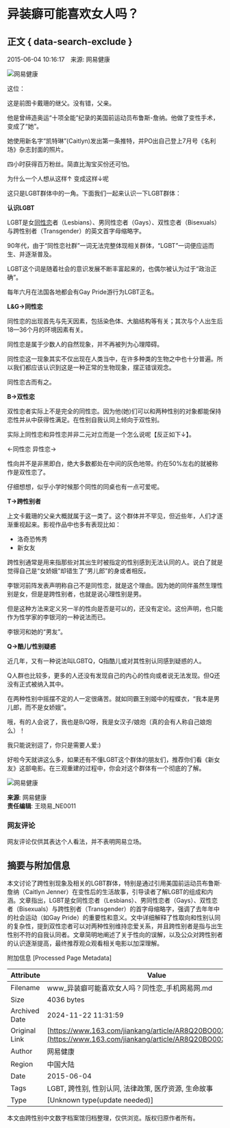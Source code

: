 # 异装癖可能喜欢女人吗？

## 正文 { data-search-exclude }


2015-06-04 10:16:17　来源: 网易健康

![网易健康](https://static.ws.126.net/f2e/product/post_nodejs/static/logo.png)

这位：

这是前图卡戴珊的继父。没有错，父亲。

他是曾缔造奥运“十项全能”纪录的美国前运动员布鲁斯-詹纳。他做了变性手术，变成了“她”。

她使用新名字“凯特琳”(Caitlyn)发出第一条推特，并PO出自己登上7月号《名利场》杂志封面的照片。

四小时获得百万粉丝。简直比淘宝买份还可怕。

为什么一个人想从这样↑ 变成这样↓呢

这只是LGBT群体中的一角。下面我们一起来认识一下LGBT群体：

**认识LGBT**

LGBT是女[同性恋](https://jiankang.163.com/keywords/5/0/540c6027604b/1.html)者（Lesbians）、男同性恋者（Gays）、双性恋者（Bisexuals）与跨性别者（Transgender）的英文首字母缩略字。

90年代，由于“同性恋社群”一词无法完整体现相关群体，“LGBT”一词便应运而生、并逐渐普及。

LGBT这个词是随着社会的意识发展不断丰富起来的，也偶尔被认为过于“政治正确”。

每年六月在法国各地都会有Gay Pride游行为LGBT正名。

**L&G→同性恋**

同性恋的出现首先与先天因素，包括染色体、大脑结构等有关；其次与个人出生后18—36个月的环境因素有关。

同性恋是属于少数人的自然现象，并不再被列为心理障碍。

同性恋这一现象其实不仅出现在人类当中，在许多种类的生物之中也十分普遍。所以我们都应该认识到这是一种正常的生物现象，摆正错误观念。

同性恋古而有之。

**B→双性恋**

双性恋者实际上不是完全的同性恋。因为他(她)们可以和两种性别的对象都能保持恋性并从中获得性满足。在性别自我认同上倾向于双性别。

实际上同性恋和异性恋并非二元对立而是一个怎么说呢【反正如下↓】。

←同性恋 异性恋→

性向并不是非黑即白，绝大多数都处在中间的灰色地带。约在50%左右的就被称作是双性恋了。

仔细想想，似乎小学时候那个同性的同桌也有一点可爱呢。

**T→跨性别者**

上文卡戴珊的父亲大概就属于这一类了。这个群体并不罕见，但近些年，人们才逐渐重视起来。影视作品中也多有表现比如：

- 洛奇恐怖秀
- 新女友

跨性别通常是用来指那些对其出生时被指定的性别感到无法认同的人。说白了就是觉得自己是“女娇娥”却错生了“男儿郎”的身或者相反。

李银河前阵发表声明称自己不是同性恋，就是这个理由。因为她的同伴虽然生理性别是女，但是是跨性别者，也就是说心理性别是男。

但是这种方法来定义另一半的性向是否是可以的，还没有定论。这份声明，也只能作为性学家的李银河的一种说法而已。

李银河和她的“男友”。

**Q→酷儿/性别疑惑**

近几年，又有一种说法叫LGBTQ，Q指酷儿或对其性别认同感到疑惑的人。

Q人群也比较多，更多的人还没有发现自己的内心的性向或者说无法发现。但Q还没有正式被纳入其中。

在两种性别中摇摆不定的人一定很痛苦。就如同霸王别姬中的程蝶衣，“我本是男儿郎，而不是女娇娥”。

哦，有的人会说了，我也是B/Q呀，我是女汉子/娘炮（真的会有人称自己娘炮么）！

我只能说别逗了，你只是需要人爱:)

好啦今天就讲这么多，如果还有不懂LGBT这个群体的朋友们，推荐你们看《新女友》这部电影。在三观重建的过程中，你会对这个群体有一个彻底的了解。

![网易健康](https://static.ws.126.net/f2e/product/post_nodejs/static/logo.png)

**来源**: 网易健康  
**责任编辑**: 王晓易_NE0011

### 网友评论

网友评论仅供其表达个人看法，并不表明网易立场。

## 摘要与附加信息

<!-- tcd_abstract -->
本文讨论了跨性别现象及相关的LGBT群体，特别是通过引用美国前运动员布鲁斯·詹纳（Caitlyn Jenner）在变性后的生活故事，引导读者了解LGBT的组成和内涵。文章指出，LGBT是女同性恋者（Lesbians）、男同性恋者（Gays）、双性恋者（Bisexuals）与跨性别者（Transgender）的首字母缩略字，强调了去年年中的社会运动（如Gay Pride）的重要性和意义。文中详细解释了性取向和性别认同的复杂性，提到双性恋者可以对两种性别维持恋爱关系，并且跨性别者是指与出生性别不符的自我认同者。文章简明地阐述了关于性向的误解，以及公众对跨性别者的认识逐渐提高，最终推荐观众观看相关电影以加深理解。
<!-- tcd_abstract_end -->

附加信息 [Processed Page Metadata]

| Attribute       | Value                                  |
|-----------------|----------------------------------------|
| Filename        | www_异装癖可能喜欢女人吗？同性恋_手机网易网.md                             |
| Size            | 4036 bytes                           |
| Archived Date   | 2024-11-22 11:31:59                             |
| Original Link   | [https://www.163.com/jiankang/article/AR8Q20BO0038002S.html](https://www.163.com/jiankang/article/AR8Q20BO0038002S.html)                       |
| Author          | 网易健康                               |
| Region          | 中国大陆                               |
| Date            | 2015-06-04                                 |
| Tags            | LGBT, 跨性别, 性别认同, 法律政策, 医疗资源, 生命故事                                 |
| Type            | [Unknown type(update needed)]                                 |
<!-- tcd_table_end -->

本文由跨性别中文数字档案馆归档整理，仅供浏览。版权归原作者所有。
